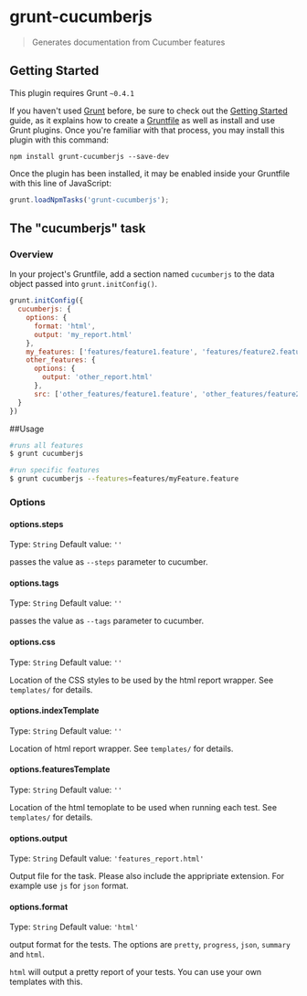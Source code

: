 # grunt-cucumberjs

> Generates documentation from Cucumber features

## Getting Started
This plugin requires Grunt `~0.4.1`

If you haven't used [Grunt](http://gruntjs.com/) before, be sure to check out the [Getting Started](http://gruntjs.com/getting-started) guide, as it explains how to create a [Gruntfile](http://gruntjs.com/sample-gruntfile) as well as install and use Grunt plugins. Once you're familiar with that process, you may install this plugin with this command:

```shell
npm install grunt-cucumberjs --save-dev
```

Once the plugin has been installed, it may be enabled inside your Gruntfile with this line of JavaScript:

```js
grunt.loadNpmTasks('grunt-cucumberjs');
```

## The "cucumberjs" task

### Overview
In your project's Gruntfile, add a section named `cucumberjs` to the data object passed into `grunt.initConfig()`.

```js
grunt.initConfig({
  cucumberjs: {
    options: {
      format: 'html',
      output: 'my_report.html'
    },
    my_features: ['features/feature1.feature', 'features/feature2.feature'],
    other_features: {
      options: {
        output: 'other_report.html'
      },
      src: ['other_features/feature1.feature', 'other_features/feature2.feature']
  }
})
```

##Usage
```bash
#runs all features
$ grunt cucumberjs 

#run specific features
$ grunt cucumberjs --features=features/myFeature.feature 
```

### Options

#### options.steps
Type: `String`
Default value: `''`

passes the value as ```--steps``` parameter to cucumber.

#### options.tags
Type: `String`
Default value: `''`

passes the value as ```--tags``` parameter to cucumber.

#### options.css
Type: `String`
Default value: `''`

Location of the CSS styles to be used by the html report wrapper. See ```templates/``` for details.

#### options.indexTemplate
Type: `String`
Default value: `''`

Location of html report wrapper. See ```templates/``` for details.

#### options.featuresTemplate
Type: `String`
Default value: `''`

Location of the html temoplate to be used when running each test. See ```templates/``` for details.

#### options.output
Type: `String`
Default value: `'features_report.html'`

Output file for the task. Please also include the appripriate extension. For example use ```js``` for ```json``` format.

#### options.format
Type: `String`
Default value: `'html'`

output format for the tests. The options are ```pretty```, ```progress```, ```json```, ```summary``` and ```html```.

```html``` will output a pretty report of your tests. You can use your own templates with this.
